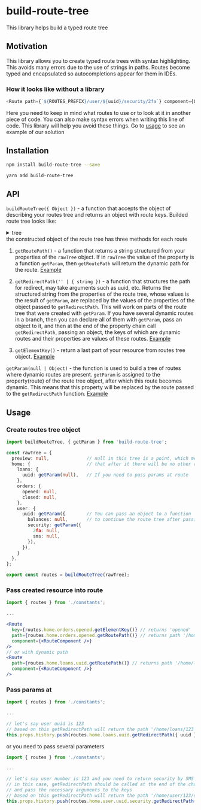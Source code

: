 # build-route-tree
This library helps build a typed route tree

## Motivation
This library allows you to create typed route trees with syntax highlighting. This avoids many errors due to the use of strings in paths. Routes become typed and encapsulated so autocompletions appear for them in IDEs.
### How it looks like without a library
```typescript
<Route path={`${ROUTES_PREFIX}/user/${uuid}/security/2fa`} component={Layout} />
```
Here you need to keep in mind what routes to use or to look at it in another piece of code. You can also make syntax errors when writing this line of code. This library will help you avoid these things. Go to [usage](#usage) to see an example of our solution
## Installation
```sh
npm install build-route-tree --save
```
```sh
yarn add build-route-tree
```
## API
`buildRouteTree({ Object })` - a function that accepts the object of describing your routes tree and returns an object with route keys. Builded route tree looks like:
<details>
  <summary>
    tree
  </summary>

```typescript
{
  preview: {
    getRoutePath: Function,
    getRedirectPath: Function,
    getElementKey: Function,
  },
  home: {
    loans: {
      uuid: Object,
      getRoutePath: Function,
      getRedirectPath: Function,
      getElementKey: Function,
    },
    orders: {
      opened: Object,
      closed: Object,
      getRoutePath: Function,
      getRedirectPath: Function,
      getElementKey: Function,
    },
    user: {
      uuid: {
        balances: {
          getRoutePath: Function,
          getRedirectPath: Function,
          getElementKey: Function,
        },
        security: {
          2fa: {
            getRoutePath: Function,
            getRedirectPath: Function,
            getElementKey: Function,
          },
          sms: {
            getRoutePath: Function,
            getRedirectPath: Function,
            getElementKey: Function,
          },
          getRoutePath: Function,
          getRedirectPath: Function,
          getElementKey: Function,
        },
        getRoutePath: Function,
        getRedirectPath: Function,
        getElementKey: Function,
      },
      getRoutePath: Function,
      getRedirectPath: Function,
      getElementKey: Function,
    },
    getRoutePath: Function,
    getRedirectPath: Function,
    getElementKey: Function,
  }
}
```
</details>
the constructed object of the route tree has three methods for each route

1. `getRoutePath()` - a function that returns a string structured from your properties of the `rawTree` object. If in `rawTree` the value of the property is a function `getParam`, then `getRoutePath` will return the dynamic path for the route. [Example](###pass-created-resource-into-route)

2. `getRedirectPath('' | { string })` - a function that structures the path for redirect, may take arguments such as uuid, etc. Returns the structured string from the properties of the route tree, whose values is the result of `getParam`, are replaced by the values of the properties of the object passed to `getRedirectPath`. This will work on parts of the route tree that were created with `getParam`. If you have several dynamic routes in a branch, then you can declare all of them with `getParam`, pass an object to it, and then at the end of the property chain call `getRedirectPath`, passing an object, the keys of which are dynamic routes and their properties are values of these routes. [Example](###pass-params-at)

3. `getElementKey()` - return a last part of your resource from routes tree object. [Example](###pass-created-resource-into-route)

`getParam(null | Object)` - the function is used to build a tree of routes where dynamic routes are present. `getParam` is assigned to the property(route) of the route tree object, after which this route becomes dynamic. This means that this property will be replaced by the route passed to the `getRedirectPath` function. [Example](###pass-params-at)
## Usage
### Create routes tree object
```typescript
import buildRouteTree, { getParam } from 'build-route-tree';

const rawTree = {
  preview: null,              // null in this tree is a point, which means
  home: {                     // that after it there will be no other routes in this branch
    loans: {
      uuid: getParam(null),   // If you need to pass params at route
    },
    orders: {
      opened: null,
      closed: null,
    },
    user: {
      uuid: getParam({        // You can pass an object to a function
        balances: null,       // to continue the route tree after passing parameters
        security: getParam({
          2fa: null,
          sms: null,
        }),
      }),
    }
  },
};

export const routes = buildRouteTree(rawTree);
```
### Pass created resource into route
```jsx
import { routes } from './constants';

...

<Route
  key={routes.home.orders.opened.getElementKey()} // returns 'opened'
  path={routes.home.orders.opened.getRoutePath()} // returns path '/home/orders/opened'
  component={<RouteComponent />}
/>
// or with dynamic path
<Route
  path={routes.home.loans.uuid.getRoutePath()} // returns path '/home/loans/:uuid'
  component={<RouteComponent />}
/>
```
### Pass params at
```typescript
import { routes } from './constants';

...

// let's say user uuid is 123
// based on this getRedirectPath will return the path '/home/loans/123'
this.props.history.push(routes.home.loans.uuid.getRedirectPath({ uuid }));
```
or you need to pass several parameters
```typescript
import { routes } from './constants';

...

// let's say user number is 123 and you need to return security by SMS
// in this case, getRedirectPath should be called at the end of the chain
// and pass the necessary arguments to the keys
// based on this getRedirectPath will return the path '/home/user/123/sms'
this.props.history.push(routes.home.user.uuid.security.getRedirectPath({ uuid: 123, security: 'sms' })));
```
